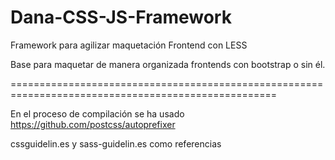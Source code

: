 ﻿# Dana-CSS-JS-Framework
Framework para agilizar maquetación Frontend con LESS

Base para maquetar de manera organizada frontends con bootstrap o sin él.

====================================================================================================

En el proceso de compilación se ha usado https://github.com/postcss/autoprefixer

cssguidelin.es y sass-guidelin.es como referencias
